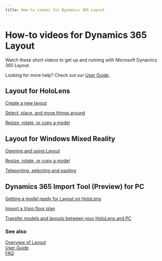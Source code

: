 ```yaml
---
title: How-to videos for Dynamics 365 Layout
---
```


# How-to videos for Dynamics 365 Layout

Watch these short videos to get up and running with Microsoft Dynamics 365
Layout.

Looking for more help? Check out our [User Guide](user-guide.md).

## Layout for HoloLens

[Create a new layout](https://www.microsoft.com/videoplayer/embed/RE26EXI)

[Select, place, and move things around](https://www.microsoft.com/videoplayer/embed/RE26EXD)

[Resize, rotate, or copy a model](https://www.microsoft.com/videoplayer/embed/RE26rXj)

## Layout for Windows Mixed Reality

[Opening and using Layout](https://www.microsoft.com/videoplayer/embed/RE26rXk)

[Resize, rotate, or copy a model](https://www.microsoft.com/videoplayer/embed/RE26EXF)

[Teleporting, selecting and pasting](https://www.microsoft.com/videoplayer/embed/RE26zL9)

## Dynamics 365 Import Tool (Preview) for PC

[Getting a model ready for Layout on HoloLens](https://www.microsoft.com/videoplayer/embed/RE26EXE)

[Import a Visio floor plan](https://www.microsoft.com/videoplayer/embed/RE26uy9)

[Transfer models and layouts between your HoloLens and PC](https://www.microsoft.com/videoplayer/embed/RE26pm2)

### See also
[Overview of Layout](index.md)<br/>
[User Guide](user-guide.md)<br/>
[FAQ](faq.md)<br/>
